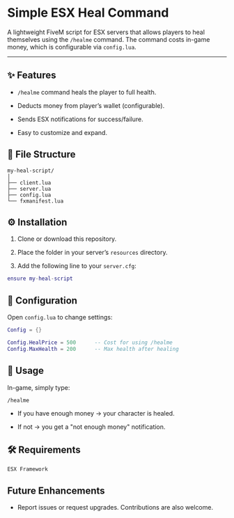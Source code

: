 # Simple ESX Heal Command

A lightweight FiveM script for ESX servers that allows players to heal themselves using the `/healme` command.
The command costs in-game money, which is configurable via `config.lua`.
<hr />

## ✨ Features

- `/healme` command heals the player to full health.

- Deducts money from player’s wallet (configurable).

- Sends ESX notifications for success/failure.

- Easy to customize and expand.



## 📂 File Structure
```arduino
my-heal-script/
│
├── client.lua
├── server.lua
├── config.lua
└── fxmanifest.lua
```
## ⚙️ Installation

1. Clone or download this repository.

2. Place the folder in your server’s `resources` directory.

3. Add the following line to your `server.cfg`:
```lua
ensure my-heal-script
```

## 🔧 Configuration

Open `config.lua` to change settings:
```lua
Config = {}

Config.HealPrice = 500      -- Cost for using /healme
Config.MaxHealth = 200      -- Max health after healing

```

## 📜 Usage

In-game, simply type:
```bash
/healme
```

- If you have enough money → your character is healed.

- If not → you get a "not enough money" notification.


## 🛠️ Requirements

`ESX Framework`

## Future Enhancements
- Report issues or request upgrades. Contributions are also welcome.
